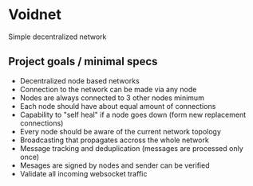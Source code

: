# Voidnet
Simple decentralized network

## Project goals / minimal specs
* Decentralized node based networks
* Connection to the network can be made via any node
* Nodes are always connected to 3 other nodes minimum
* Each node should have about equal amount of connections
* Capability to "self heal" if a node goes down (form new replacement connections)
* Every node should be aware of the current network topology
* Broadcasting that propagates accross the whole network
* Message tracking and deduplication (messages are processed only once)
* Mesages are signed by nodes and sender can be verified
* Validate all incoming websocket traffic


